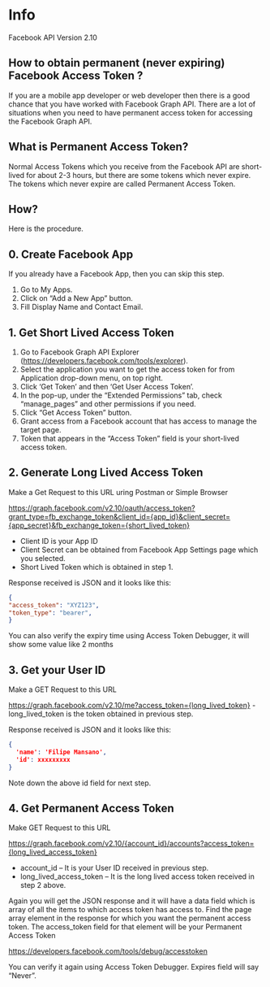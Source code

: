 # Info
Facebook API Version 2.10


## How to obtain permanent (never expiring) Facebook Access Token ?
If you are a mobile app developer or web developer then there is a good chance that you have worked with Facebook Graph API. There are a lot of situations when you need to have permanent access token for accessing the Facebook Graph API.

## What is Permanent Access Token?
Normal Access Tokens which you receive from the Facebook API are short-lived for about 2-3 hours, but there are some tokens which never expire. The tokens which never expire are called Permanent Access Token.

## How?
Here is the procedure.

## 0. Create Facebook App
If you already have a Facebook App, then you can skip this step.

1. Go to My Apps.
2. Click on “Add a New App” button.
3. Fill Display Name and Contact Email.

## 1. Get Short Lived Access Token
1. Go to Facebook Graph API Explorer (https://developers.facebook.com/tools/explorer).
2. Select the application you want to get the access token for from Application drop-down menu, on top right.
3. Click ‘Get Token’ and then ‘Get User Access Token’.
4. In the pop-up, under the “Extended Permissions” tab, check “manage_pages” and other permissions if you need.
5. Click “Get Access Token” button.
6. Grant access from a Facebook account that has access to manage the target page. 
7. Token that appears in the “Access Token” field is your short-lived access token.

## 2. Generate Long Lived Access Token
Make a Get Request to this URL uring Postman or Simple Browser

https://graph.facebook.com/v2.10/oauth/access_token?grant_type=fb_exchange_token&client_id={app_id}&client_secret={app_secret}&fb_exchange_token={short_lived_token}
- Client ID is your App ID
- Client Secret can be obtained from Facebook App Settings page which you selected.
- Short Lived Token which is obtained in step 1.

Response received is JSON and it looks like this:
```json
{
"access_token": "XYZ123",
"token_type": "bearer",
}
```
You can also verify the expiry time using Access Token Debugger, it will show some value like 2 months

## 3. Get your User ID
Make a GET Request to this URL

https://graph.facebook.com/v2.10/me?access_token={long_lived_token}
-long_lived_token  is the token obtained in previous step.

Response received is JSON and it looks like this: 
```json
{
  'name': 'Filipe Mansano',
  'id': xxxxxxxxx
}
```

Note down the above id field for next step.

## 4. Get Permanent Access Token
Make GET Request to this URL

https://graph.facebook.com/v2.10/{account_id}/accounts?access_token={long_lived_access_token}
- account_id – It is your User ID received in previous step.
- long_lived_access_token – It is the long lived access token received in step 2 above.

Again you will get the JSON response and it will have a data field which is array of all the items to which access token has access to. Find the page array element in the response for which you want the permanent access token. The access_token field for that element will be your Permanent Access Token

https://developers.facebook.com/tools/debug/accesstoken

You can verify it again using Access Token Debugger. Expires field will say “Never”.
